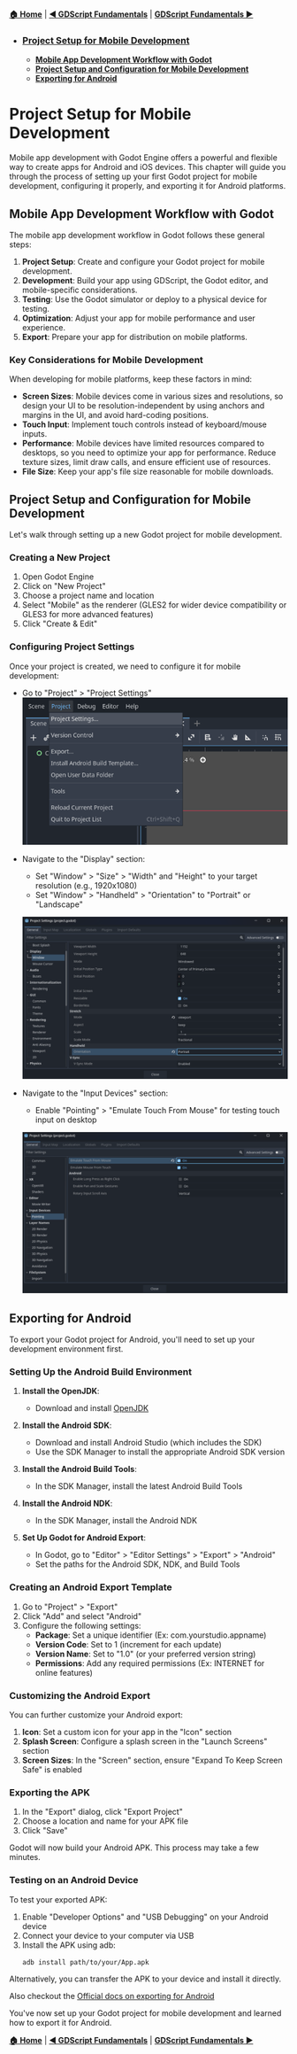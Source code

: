 [**🏠 Home**](../README.md) | [**◀️ GDScript Fundamentals**](../03_GDScript_Fundamentals/03_GDScript_Fundamentals.md) | [**GDScript Fundamentals ▶️**](../03_GDScript_Fundamentals/03_GDScript_Fundamentals.md)



- ### [**Project Setup for Mobile Development**](#project-setup-for-mobile-development-1)
    - [**Mobile App Development Workflow with Godot**](#mobile-app-development-workflow-with-godot)
    - [**Project Setup and Configuration for Mobile Development**](#project-setup-and-configuration-for-mobile-development)
    - [**Exporting for Android**](#exporting-for-android)



# **Project Setup for Mobile Development**

Mobile app development with Godot Engine offers a powerful and flexible way to create apps for Android and iOS devices. This chapter will guide you through the process of setting up your first Godot project for mobile development, configuring it properly, and exporting it for Android platforms.

## **Mobile App Development Workflow with Godot**

The mobile app development workflow in Godot follows these general steps:

1. **Project Setup**: Create and configure your Godot project for mobile development.
2. **Development**: Build your app using GDScript, the Godot editor, and mobile-specific considerations.
3. **Testing**: Use the Godot simulator or deploy to a physical device for testing.
4. **Optimization**: Adjust your app for mobile performance and user experience.
5. **Export**: Prepare your app for distribution on mobile platforms.

### Key Considerations for Mobile Development

When developing for mobile platforms, keep these factors in mind:

- **Screen Sizes**: Mobile devices come in various sizes and resolutions, so design your UI to be resolution-independent by using anchors and margins in the UI, and avoid hard-coding positions.
- **Touch Input**: Implement touch controls instead of keyboard/mouse inputs.
- **Performance**: Mobile devices have limited resources compared to desktops, so you need to optimize your app for performance. Reduce texture sizes, limit draw calls, and ensure efficient use of resources.
- **File Size**: Keep your app's file size reasonable for mobile downloads.

## **Project Setup and Configuration for Mobile Development**

Let's walk through setting up a new Godot project for mobile development.

### Creating a New Project

1. Open Godot Engine
2. Click on "New Project"
3. Choose a project name and location
4. Select "Mobile" as the renderer (GLES2 for wider device compatibility or GLES3 for more advanced features)
5. Click "Create & Edit"

### Configuring Project Settings

Once your project is created, we need to configure it for mobile development:

- Go to "Project" > "Project Settings"
   ![alt text](./img/image.png)

- Navigate to the "Display" section:
   - Set "Window" > "Size" > "Width" and "Height" to your target resolution (e.g., 1920x1080)
   - Set "Window" > "Handheld" > "Orientation" to "Portrait" or "Landscape"

   ![alt text](./img/image-1.png)

- Navigate to the "Input Devices" section:
   - Enable "Pointing" > "Emulate Touch From Mouse" for testing touch input on desktop

   ![alt text](./img/image-2.png)

## **Exporting for Android**

To export your Godot project for Android, you'll need to set up your development environment first.

### Setting Up the Android Build Environment

1. **Install the OpenJDK**:
   - Download and install [OpenJDK](https://adoptium.net/temurin/releases/?variant=openjdk17)

2. **Install the Android SDK**:
   - Download and install Android Studio (which includes the SDK)
   - Use the SDK Manager to install the appropriate Android SDK version

3. **Install the Android Build Tools**:
   - In the SDK Manager, install the latest Android Build Tools

4. **Install the Android NDK**:
   - In the SDK Manager, install the Android NDK

5. **Set Up Godot for Android Export**:
   - In Godot, go to "Editor" > "Editor Settings" > "Export" > "Android"
   - Set the paths for the Android SDK, NDK, and Build Tools

### Creating an Android Export Template

1. Go to "Project" > "Export"
2. Click "Add" and select "Android"
3. Configure the following settings:
   - **Package**: Set a unique identifier (Ex: com.yourstudio.appname)
   - **Version Code**: Set to 1 (increment for each update)
   - **Version Name**: Set to "1.0" (or your preferred version string)
   - **Permissions**: Add any required permissions (Ex: INTERNET for online features)

### Customizing the Android Export

You can further customize your Android export:

1. **Icon**: Set a custom icon for your app in the "Icon" section
2. **Splash Screen**: Configure a splash screen in the "Launch Screens" section
3. **Screen Sizes**: In the "Screen" section, ensure "Expand To Keep Screen Safe" is enabled

### Exporting the APK

1. In the "Export" dialog, click "Export Project"
2. Choose a location and name for your APK file
3. Click "Save"

Godot will now build your Android APK. This process may take a few minutes.

### Testing on an Android Device

To test your exported APK:

1. Enable "Developer Options" and "USB Debugging" on your Android device
2. Connect your device to your computer via USB
3. Install the APK using adb:
   ```
   adb install path/to/your/App.apk
   ```

Alternatively, you can transfer the APK to your device and install it directly.

Also checkout the [Official docs on exporting for Android](https://docs.godotengine.org/en/stable/tutorials/export/exporting_for_android.html)

You've now set up your Godot project for mobile development and learned how to export it for Android.



[**🏠 Home**](../README.md) | [**◀️ GDScript Fundamentals**](../03_GDScript_Fundamentals/03_GDScript_Fundamentals.md) | [**GDScript Fundamentals ▶️**](../03_GDScript_Fundamentals/03_GDScript_Fundamentals.md)